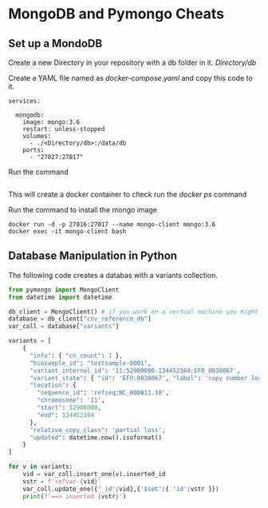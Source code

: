 # MongoDB and Pymongo Cheats


## Set up a MondoDB


Create a new Directory in your repository with a db folder in it. *Directory/db*

Create a YAML file named as *docker-compose.yaml* and copy this code to it.

```version: '3.6'
services:

  mongodb:
    image: mongo:3.6
    restart: unless-stopped
    volumes:
      - ./<Directory/db>:/data/db
    ports:
      - "27027:27017"
``` 


Run the command 

```docker-compuse up -d
```


This will create a docker container to check run the *docker ps* command


Run the command to install the mongo image

```
docker run -d -p 27016:27017 --name mongo-client mongo:3.6
docker exec -it mongo-client bash
```



## Database Manipulation in Python

The following code creates a databas with a variants collection.

```python
from pymongo import MongoClient
from datetime import datetime

db_client = MongoClient() # if you work on a vertual machine you might need to change this into db_client = MongoClient("<docker ps IP>",27017)
database = db_client["cnv_reference_db"]
var_coll = database["variants"]

variants = [
	{
	  "info": { "cn_count": 1 },
	  "biosample_id": "testsample-0001",
	  "variant_internal_id": '11:52900000-134452384:EFO_0030067',
	  "variant_state": { "id": 'EFO:0030067', "label": 'copy number loss' },
	  "location": {
	    "sequence_id": 'refseq:NC_000011.10',
	    "chromosome": '11',
	    "start": 52900000,
	    "end": 134452384
	  },
	  "relative_copy_class": 'partial loss',
	  "updated": datetime.now().isoformat()
	}
]

for v in variants:
	vid = var_coll.insert_one(v).inserted_id
	vstr = f'refvar-{vid}'
    var_coll.update_one({'_id':vid},{'$set':{ 'id':vstr }})
    print(f'==> inserted {vstr}')
```